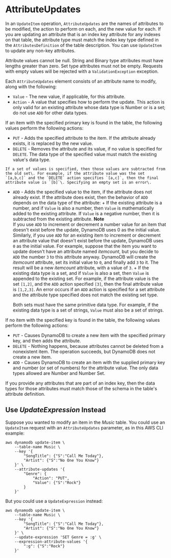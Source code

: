 # AttributeUpdates<a name="LegacyConditionalParameters.AttributeUpdates"></a>

In an `UpdateItem` operation, `AttributeUpdates` are the names of attributes to be modified, the action to perform on each, and the new value for each\. If you are updating an attribute that is an index key attribute for any indexes on that table, the attribute type must match the index key type defined in the `AttributesDefinition` of the table description\. You can use `UpdateItem` to update any non\-key attributes\.

Attribute values cannot be null\. String and Binary type attributes must have lengths greater than zero\. Set type attributes must not be empty\. Requests with empty values will be rejected with a `ValidationException` exception\.

Each `AttributeUpdates` element consists of an attribute name to modify, along with the following:
+  `Value` \- The new value, if applicable, for this attribute\.
+  `Action` \- A value that specifies how to perform the update\. This action is only valid for an existing attribute whose data type is Number or is a set; do not use `ADD` for other data types\. 

  If an item with the specified primary key is found in the table, the following values perform the following actions:
  +  `PUT` \- Adds the specified attribute to the item\. If the attribute already exists, it is replaced by the new value\. 
  +  `DELETE` \- Removes the attribute and its value, if no value is specified for `DELETE`\. The data type of the specified value must match the existing value's data type\.

    If a set of values is specified, then those values are subtracted from the old set\. For example, if the attribute value was the set `[a,b,c]` and the `DELETE` action specifies `[a,c]`, then the final attribute value is `[b]`\. Specifying an empty set is an error\.
  +  `ADD` \- Adds the specified value to the item, if the attribute does not already exist\. If the attribute does exist, then the behavior of `ADD` depends on the data type of the attribute:
    + If the existing attribute is a number, and if `Value` is also a number, then `Value` is mathematically added to the existing attribute\. If `Value` is a negative number, then it is subtracted from the existing attribute\.
**Note**  
If you use `ADD` to increment or decrement a number value for an item that doesn't exist before the update, DynamoDB uses 0 as the initial value\.  
Similarly, if you use `ADD` for an existing item to increment or decrement an attribute value that doesn't exist before the update, DynamoDB uses `0` as the initial value\. For example, suppose that the item you want to update doesn't have an attribute named *itemcount*, but you decide to `ADD` the number `3` to this attribute anyway\. DynamoDB will create the *itemcount* attribute, set its initial value to `0`, and finally add `3` to it\. The result will be a new *itemcount* attribute, with a value of `3`\.
    + If the existing data type is a set, and if `Value` is also a set, then `Value` is appended to the existing set\. For example, if the attribute value is the set `[1,2]`, and the `ADD` action specified `[3]`, then the final attribute value is `[1,2,3]`\. An error occurs if an `ADD` action is specified for a set attribute and the attribute type specified does not match the existing set type\. 

      Both sets must have the same primitive data type\. For example, if the existing data type is a set of strings, `Value` must also be a set of strings\.

  If no item with the specified key is found in the table, the following values perform the following actions:
  +  `PUT` \- Causes DynamoDB to create a new item with the specified primary key, and then adds the attribute\. 
  +  `DELETE` \- Nothing happens, because attributes cannot be deleted from a nonexistent item\. The operation succeeds, but DynamoDB does not create a new item\.
  +  `ADD` \- Causes DynamoDB to create an item with the supplied primary key and number \(or set of numbers\) for the attribute value\. The only data types allowed are Number and Number Set\.

If you provide any attributes that are part of an index key, then the data types for those attributes must match those of the schema in the table's attribute definition\.

## Use *UpdateExpression* Instead<a name="w615aac41c23c19c13"></a>

Suppose you wanted to modify an item in the *Music* table\. You could use an `UpdateItem` request with an `AttributeUpdates` parameter, as in this AWS CLI example:

```
aws dynamodb update-item \
    --table-name Music \
    --key '{
        "SongTitle": {"S":"Call Me Today"}, 
        "Artist": {"S":"No One You Know"}
    }' \
    --attribute-updates '{
        "Genre": {
            "Action": "PUT", 
            "Value": {"S":"Rock"}
        }   
    }'
```

But you could use a `UpdateExpression` instead:

```
aws dynamodb update-item \
    --table-name Music \
    --key '{
        "SongTitle": {"S":"Call Me Today"}, 
        "Artist": {"S":"No One You Know"}
    }' \
    --update-expression 'SET Genre = :g' \ 
    --expression-attribute-values '{
        ":g": {"S":"Rock"}
    }'
```